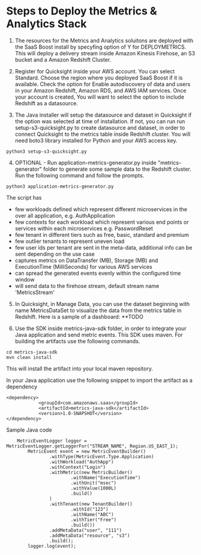 # Steps to Deploy the Metrics & Analytics Stack


1. The resources for the Metrics and Analytics soluitons are deployed with the SaaS Boost install by specyfing option of Y for DEPLOYMETRICS.  This will deploy a delivery stream inside Amazon Kinesis Firehose, an S3 bucket and a Amazon Redshift Cluster.

2. Register for Quicksight inside your AWS account. You can select Standard. Choose the region where you deployed SaaS Boost if it is available. Check the option for Enable autodiscovery of data and users in your Amazon Redshift, Amazon RDS, and AWS IAM services. Once your account is created, You will want to select the option to include Redshift as a datasource.

3. The Java installer will setup the datasource and dataset in Quicksight if the option was selected at time of installation. If not, you can run 
run setup-s3-quicksight.py to create datasource and dataset, in order to connect Quicksight to the metrics table inside Redshift cluster. You will need boto3 library installed for Python and your AWS access key.
```
python3 setup-s3-quicksight.py
```

4. OPTIONAL - Run application-metrics-generator.py inside "metrics-generator" folder to generate some sample data to the Redshift cluster. Run the following command and follow the prompts.
```
python3 application-metrics-generator.py
```
The script has
- few workloads defined which represent different microservices in the over all application, e.g. AuthApplication
- few contexts for each workload which represent various end points or services within each microservices e.g. PasswordReset
- few tenant in different tiers such as free, basic, standard and premium
- few outlier tenants to represent uneven load
- few user ids per tenant are sent in the meta-data, additional info can be sent depending on the use case
- captures metrics on DataTransfer (MB), Storage (MB) and ExecutionTime (MilliSeconds) for various AWS services
- can spread the generated events evenly within the configured time window
- will send data to the firehose stream, default stream name 'MetricsStream'

5. In Quicksight, in Manage Data, you can use the dataset beginning with name MetricsDataSet to visualize the data from the metrics table in Redshift.  Here is a sample of a dashboard:  **TODO

6. Use the SDK inside metrics-java-sdk folder, in order to integrate your Java application and send metric events. This SDK uses maven. For building the artifacts use the following commands. 
```
cd metrics-java-sdk
mvn clean install
```
This will install the artifact into your local maven repository.

In your Java application use the following snippet to import the artifact as a dependency
```
<dependency>
            <groupId>com.amazonaws.saas</groupId>
            <artifactId>metrics-java-sdk</artifactId>
            <version>1.0-SNAPSHOT</version>
</dependency>
```
Sample Java code 
```
 	MetricEventLogger logger = MetricEventLogger.getLoggerFor("STREAM_NAME", Region.US_EAST_1);
        MetricEvent event = new MetricEventBuilder()
                .withType(MetricEvent.Type.Application)
                .withWorkload("AuthApp")
                .withContext("Login")
                .withMetric(new MetricBuilder()
                        .withName("ExecutionTime")
                        .withUnit("msec")
                        .withValue(1000L)
                        .build()
                )
                .withTenant(new TenantBuilder()
                        .withId("123")
                        .withName("ABC")
                        .withTier("Free")
                        .build())
                .addMetaData("user", "111")
                .addMetaData("resource", "s3")
                .build();
        logger.log(event);
```
